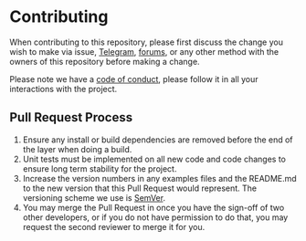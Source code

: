 # Contributing

When contributing to this repository, please first discuss the change you wish to make via issue,
[Telegram](https://web.telegram.org/#/im?p=s1269441632_13208850511834593842),
[forums](https://nuls.community/), or any other method with the owners of this repository before making a change. 

Please note we have a [code of conduct](https://github.com/MechJosh0/FooBar/blob/master/CODE_OF_CONDUCT.md),
please follow it in all your interactions with the project.

## Pull Request Process

1. Ensure any install or build dependencies are removed before the end of the layer when doing a 
   build.
2. Unit tests must be implemented on all new code and code changes to ensure long term stability for the project.
3. Increase the version numbers in any examples files and the README.md to the new version that this
   Pull Request would represent. The versioning scheme we use is [SemVer](http://semver.org/).
4. You may merge the Pull Request in once you have the sign-off of two other developers, or if you 
   do not have permission to do that, you may request the second reviewer to merge it for you.
